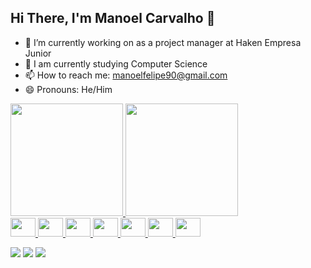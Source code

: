 ## Hi There, I'm Manoel Carvalho 👋



- 🔭 I’m currently working on as a project manager at Haken Empresa Junior
- 🌱 I am currently studying Computer Science
- 📫 How to reach me: manoelfelipe90@gmail.com
- 😄 Pronouns: He/Him
<div>
  <a href="https://github.com/TManoloss">
    <img height="180em" src="https://github-readme-stats.vercel.app/api?username=TManoloss&theme=tokyonight&show_icons=true&hide_border=true&count_private=true"/>
    <img height="180em" src="https://github-readme-stats.vercel.app/api/top-langs/?username=TManoloss&theme=tokyonight&show_icons=true&hide_border=true&layout=compact"/>

</div>
<div>
  <img height="30" width="40" src="https://cdn.jsdelivr.net/gh/devicons/devicon@latest/icons/nextjs/nextjs-plain.svg" />
  <img height="30" width="40" src="https://cdn.jsdelivr.net/gh/devicons/devicon@latest/icons/python/python-original.svg" />   
  <img height="30" width="40" src="https://cdn.jsdelivr.net/gh/devicons/devicon@latest/icons/react/react-original.svg" />
  <img height="30" width="40" src="https://cdn.jsdelivr.net/gh/devicons/devicon@latest/icons/mysql/mysql-original.svg" />
  <img height="30" width="40" src="https://cdn.jsdelivr.net/gh/devicons/devicon@latest/icons/java/java-original.svg" />
  <img height="30" width="40" src="https://cdn.jsdelivr.net/gh/devicons/devicon@latest/icons/android/android-original.svg" />
  <img height="30" width="40"src="https://cdn.jsdelivr.net/gh/devicons/devicon@latest/icons/javascript/javascript-original.svg" />
                       
</div>

<div> 
  
  <a href="https://instagram.com/manoelfelip" target="_blank"><img src="https://img.shields.io/badge/-Instagram-%23E4405F?style=for-the-badge&logo=instagram&logoColor=white" target="_blank"></a>
  <a href = "mailto:manoelfelipe90@gmail.com"><img src="https://img.shields.io/badge/-Gmail-%23333?style=for-the-badge&logo=gmail&logoColor=white" target="_blank"></a>
  <a href="https://www.linkedin.com/in/manoel-felipe-carvalho/" target="_blank"><img src="https://img.shields.io/badge/-LinkedIn-%230077B5?style=for-the-badge&logo=linkedin&logoColor=white" target="_blank"></a> 
  
</div>


